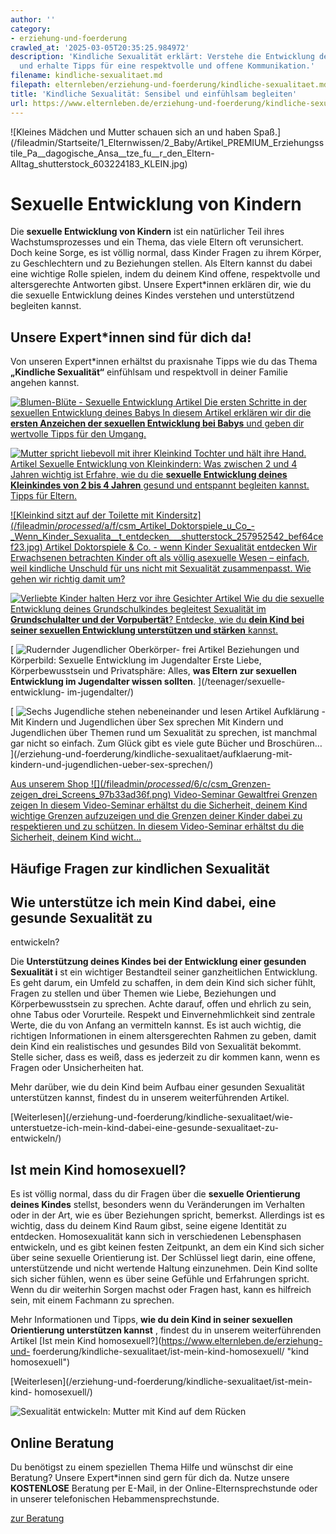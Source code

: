 ```yaml
---
author: ''
category:
- erziehung-und-foerderung
crawled_at: '2025-03-05T20:35:25.984972'
description: 'Kindliche Sexualität erklärt: Verstehe die Entwicklung deines Kindes
  und erhalte Tipps für eine respektvolle und offene Kommunikation.'
filename: kindliche-sexualitaet.md
filepath: elternleben/erziehung-und-foerderung/kindliche-sexualitaet.md
title: 'Kindliche Sexualität: Sensibel und einfühlsam begleiten'
url: https://www.elternleben.de/erziehung-und-foerderung/kindliche-sexualitaet/
---
```


![Kleines Mädchen und Mutter schauen sich an und haben
Spaß.](/fileadmin/Startseite/1_Elternwissen/2_Baby/Artikel_PREMIUM_Erziehungsstile_Pa__dagogische_Ansa__tze_fu__r_den_Eltern-
Alltag_shutterstock_603224183_KLEIN.jpg)

#  Sexuelle Entwicklung von Kindern

Die **sexuelle Entwicklung von Kindern** ist ein natürlicher Teil ihres
Wachstumsprozesses und ein Thema, das viele Eltern oft verunsichert. Doch
keine Sorge, es ist völlig normal, dass Kinder Fragen zu ihrem Körper, zu
Geschlechtern und zu Beziehungen stellen. Als Eltern kannst du dabei eine
wichtige Rolle spielen, indem du deinem Kind offene, respektvolle und
altersgerechte Antworten gibst. Unsere Expert*innen erklären dir, wie du die
sexuelle Entwicklung deines Kindes verstehen und unterstützend begleiten
kannst.

##  Unsere Expert*innen sind für dich da!

Von unseren Expert*innen erhältst du praxisnahe Tipps wie du das Thema
**„Kindliche Sexualität“** einfühlsam und respektvoll in deiner Familie
angehen kannst.

[ ![Blumen-Blüte - Sexuelle
Entwicklung](/fileadmin/_processed_/1/d/csm_Artikel_Phasen_der_sexuellen_Entwicklung_I_4ff1efecae.jpg)
Artikel Die ersten Schritte in der sexuellen Entwicklung deines Babys In
diesem Artikel erklären wir dir die **ersten Anzeichen der sexuellen
Entwicklung bei Babys** und geben dir wertvolle Tipps für den Umgang.
](/baby/entwicklung-baby/sexuelle-entwicklung-bei-babys/)

[ ![Mutter spricht liebevoll mit ihrer Kleinkind Tochter und hält ihre
Hand.](/fileadmin/_processed_/f/1/csm_Artikel_Phasen_der_sexuellen_Entwicklung_II_CANVA_klein_f360a9690c.jpg)
Artikel Sexuelle Entwicklung von Kleinkindern: Was zwischen 2 und 4 Jahren
wichtig ist Erfahre, wie du die **sexuelle Entwicklung deines Kleinkindes von
2 bis 4 Jahren** gesund und entspannt begleiten kannst. Tipps für Eltern.
](/kleinkind/entwicklung-foerderung/sexuelle-entwicklung-von-kleinkindern/)

[ ![Kleinkind sitzt auf der Toilette mit
Kindersitz](/fileadmin/_processed_/a/f/csm_Artikel_Doktorspiele_u_Co_-
_Wenn_Kinder_Sexualita__t_entdecken___shutterstock_257952542_bef64cef23.jpg)
Artikel Doktorspiele & Co. - wenn Kinder Sexualität entdecken Wir Erwachsenen
betrachten Kinder oft als völlig asexuelle Wesen – einfach, weil kindliche
Unschuld für uns nicht mit Sexualität zusammenpasst. Wie gehen wir richtig
damit um? ](/kleinkind/entwicklung-foerderung/doktorspiele/)

[ ![Verliebte Kinder halten Herz vor ihre
Gesichter](/fileadmin/_processed_/c/0/csm_Artikel_Phasen_der_sexuellen_Entwicklung_IV_f8638f44cf.jpg)
Artikel Wie du die sexuelle Entwicklung deines Grundschulkindes begleitest
Sexualität im **Grundschulalter und der Vorpubertät**? Entdecke, wie du **dein
Kind bei seiner sexuellen Entwicklung unterstützen und stärken** kannst.
](/schulkind/sexuelle-entwicklung-deines-kindes-im-grundschulalter/)

[ ![Rudernder Jugendlicher Oberkörper-
frei](/fileadmin/_processed_/4/b/csm_Artikel_Phasen_der_sexuellen_Entwicklung_V_28f4a24b91.jpg)
Artikel Beziehungen und Körperbild: Sexuelle Entwicklung im Jugendalter Erste
Liebe, Körperbewusstsein und Privatsphäre: Alles, **was Eltern zur sexuellen
Entwicklung im Jugendalter wissen sollten**. ](/teenager/sexuelle-entwicklung-
im-jugendalter/)

[ ![Sechs Jugendliche stehen nebeneinander und
lesen](/fileadmin/_processed_/3/2/csm_Artikel_Mit_Kindern_und_Jugendlichen_u__ber_Sex_sprechen_Materialien_zur_Sexualaufkla__rung_fe2345b380.jpg)
Artikel Aufklärung - Mit Kindern und Jugendlichen über Sex sprechen Mit
Kindern und Jugendlichen über Themen rund um Sexualität zu sprechen, ist
manchmal gar nicht so einfach. Zum Glück gibt es viele gute Bücher und
Broschüren… ](/erziehung-und-foerderung/kindliche-sexualitaet/aufklaerung-mit-
kindern-und-jugendlichen-ueber-sex-sprechen/)

[ Aus unserem Shop ![](/fileadmin/_processed_/6/c/csm_Grenzen-
zeigen_drei_Screens_97b33ad36f.png) Video-Seminar Gewaltfrei Grenzen zeigen In
diesem Video-Seminar erhältst du die Sicherheit, deinem Kind wichtige Grenzen
aufzuzeigen und die Grenzen deiner Kinder dabei zu respektieren und zu
schützen. In diesem Video-Seminar erhältst du die Sicherheit, deinem Kind
wicht…  ](/shop/video-seminar-gewaltfrei-grenzen-zeigen/)

##  Häufige Fragen zur kindlichen Sexualität

##  Wie unterstütze ich mein Kind dabei, eine gesunde Sexualität zu
entwickeln?

Die **Unterstützung deines Kindes bei der Entwicklung einer gesunden
Sexualität i** st ein wichtiger Bestandteil seiner ganzheitlichen Entwicklung.
Es geht darum, ein Umfeld zu schaffen, in dem dein Kind sich sicher fühlt,
Fragen zu stellen und über Themen wie Liebe, Beziehungen und Körperbewusstsein
zu sprechen. Achte darauf, offen und ehrlich zu sein, ohne Tabus oder
Vorurteile. Respekt und Einvernehmlichkeit sind zentrale Werte, die du von
Anfang an vermitteln kannst. Es ist auch wichtig, die richtigen Informationen
in einem altersgerechten Rahmen zu geben, damit dein Kind ein realistisches
und gesundes Bild von Sexualität bekommt. Stelle sicher, dass es weiß, dass es
jederzeit zu dir kommen kann, wenn es Fragen oder Unsicherheiten hat.

Mehr darüber, wie du dein Kind beim Aufbau einer gesunden Sexualität
unterstützen kannst, findest du in unserem weiterführenden Artikel.

[Weiterlesen](/erziehung-und-foerderung/kindliche-sexualitaet/wie-
unterstuetze-ich-mein-kind-dabei-eine-gesunde-sexualitaet-zu-entwickeln/)

##  Ist mein Kind homosexuell?

Es ist völlig normal, dass du dir Fragen über die **sexuelle Orientierung
deines Kindes** stellst, besonders wenn du Veränderungen im Verhalten oder in
der Art, wie es über Beziehungen spricht, bemerkst. Allerdings ist es wichtig,
dass du deinem Kind Raum gibst, seine eigene Identität zu entdecken.
Homosexualität kann sich in verschiedenen Lebensphasen entwickeln, und es gibt
keinen festen Zeitpunkt, an dem ein Kind sich sicher über seine sexuelle
Orientierung ist. Der Schlüssel liegt darin, eine offene, unterstützende und
nicht wertende Haltung einzunehmen. Dein Kind sollte sich sicher fühlen, wenn
es über seine Gefühle und Erfahrungen spricht. Wenn du dir weiterhin Sorgen
machst oder Fragen hast, kann es hilfreich sein, mit einem Fachmann zu
sprechen.

Mehr Informationen und Tipps, **wie du dein Kind in seiner sexuellen
Orientierung unterstützen kannst** , findest du in unserem weiterführenden
Artikel [Ist mein Kind homosexuell?](https://www.elternleben.de/erziehung-und-
foerderung/kindliche-sexualitaet/ist-mein-kind-homosexuell/ "kind
homosexuell")

[Weiterlesen](/erziehung-und-foerderung/kindliche-sexualitaet/ist-mein-kind-
homosexuell/)

![Sexualität entwickeln: Mutter mit Kind auf dem
Rücken](/fileadmin/_processed_/6/b/csm_Tipps_Wie_unterstu__tze_ich_mein_Kind_dabei_eine_gesunde_Sexualita__t_zu_entwickeln_ea90708fd3.jpg)

##  Online Beratung

Du benötigst zu einem speziellen Thema Hilfe und wünschst dir eine Beratung?
Unsere Expert*innen sind gern für dich da. Nutze unsere **KOSTENLOSE**
Beratung per E-Mail, in der Online-Elternsprechstunde oder in unserer
telefonischen Hebammensprechstunde.

[ zur Beratung ](/online-beratung-formate/)

